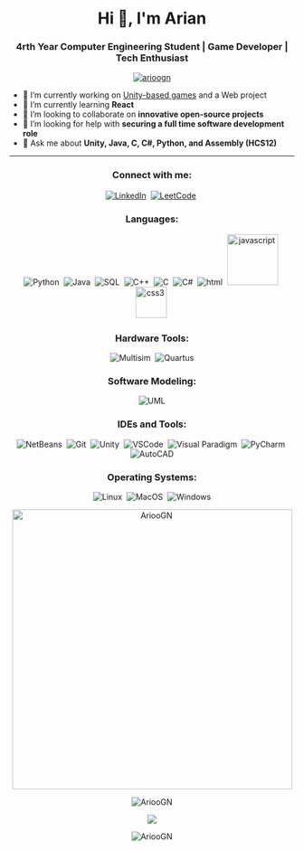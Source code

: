 <h1 align="center">Hi 👋, I'm Arian</h1>
<h3 align="center">4rth Year Computer Engineering Student | Game Developer | Tech Enthusiast</h3>
<p align="center">
  <a href="https://github.com/arioogn"><img src="https://komarev.com/ghpvc/?username=arioogn&label=Profile%20views&color=0e75b6&style=flat" alt="arioogn" /></a>
</p>

- 🔭 I’m currently working on [Unity-based games](https://www.arianfooladray.com/projects/unity) and a Web project
- 🌱 I’m currently learning **React**
- 👯 I’m looking to collaborate on **innovative open-source projects**
- 🤝 I’m looking for help with **securing a full time software development role**
- 💬 Ask me about **Unity, Java, C, C#, Python, and Assembly (HCS12)**

<hr>

<h3 align="center">Connect with me:</h3>
<p align="center">
  <a href="https://www.linkedin.com/in/arian-fooladray-723ab9244/" target="_blank"><img align="center" src="https://img.shields.io/badge/LinkedIn-0077B5?style=for-the-badge&logo=linkedin&logoColor=white" alt="LinkedIn"/></a>&nbsp;
  <a href="https://leetcode.com/ArianFooladray/" target="_blank"><img align="center" src="https://img.shields.io/badge/LeetCode-FFA116?style=for-the-badge&logo=LeetCode&logoColor=black" alt="LeetCode"/></a>&nbsp;
</p>


<h3 align="center">Languages:</h3>
<p align="center">
  <!-- Programming Languages -->
  <img src="https://img.shields.io/badge/Python-3776AB?style=flat-square&logo=python&logoColor=white" alt="Python" />&nbsp;
  <img src="https://img.shields.io/badge/Java-ED8B00?style=flat-square&logo=openjdk&logoColor=white" alt="Java" />&nbsp;
  <img src="https://img.shields.io/badge/SQL-4479A1?style=flat-square&logo=amazon-dynamodb&logoColor=white" alt="SQL" />&nbsp;
  <img src="https://img.shields.io/badge/C++-00599C?style=flat-square&logo=cplusplus&logoColor=white" alt="C++" />&nbsp;
  <img src="https://img.shields.io/badge/C-00599C?style=flat-square&logo=c&logoColor=white" alt="C" />&nbsp;
  <img src="https://img.shields.io/badge/C%23-239120?style=flat-square&logo=c-sharp&logoColor=white" alt="C#" />&nbsp;
  <img src="https://img.shields.io/badge/HTML5-E34F26?style=flat-square&logo=HTML5&logoColor=white" alt="html" />&nbsp;
  <img src="https://img.shields.io/badge/JavaScript-323330?style=for-the-badge&logo=javascript&logoColor=F7DF1E" alt="javascript" width=90/>&nbsp;
  <img src="https://img.shields.io/badge/CSS3-1572B6?style=for-the-badge&logo=css3&logoColor=white" alt="css3" width=55/>&nbsp;
</p>

<h3 align="center">Hardware Tools:</h3>
<p align="center">
  <img src="https://img.shields.io/badge/Multisim-054ADA?style=flat-square" alt="Multisim" />&nbsp;
  <img src="https://img.shields.io/badge/Quartus-68A063?style=flat-square" alt="Quartus" />
</p>

<h3 align="center">Software Modeling:</h3>
<p align="center">
  <img src="https://img.shields.io/badge/UML-FFB13B?style=flat-square&logo=uml&logoColor=white" alt="UML" />
</p>

<h3 align="center">IDEs and Tools:</h3>
<p align="center">
  <img src="https://img.shields.io/badge/NetBeans-1B6AC6?style=flat-square&logo=apachenetbeanside&logoColor=white" alt="NetBeans" />&nbsp;
  <img src="https://img.shields.io/badge/Git-F05032?style=flat-square&logo=git&logoColor=white" alt="Git" />&nbsp;
  <img src="https://img.shields.io/badge/Unity-000000?style=flat-square&logo=unity&logoColor=white" alt="Unity" />&nbsp;
  <img src="https://img.shields.io/badge/VSCode-007ACC?style=flat-square&logo=visualstudiocode&logoColor=white" alt="VSCode" />&nbsp;
  <img src="https://img.shields.io/badge/Visual_Paradigm-394775?style=flat-square" alt="Visual Paradigm" />&nbsp;
  <img src="https://img.shields.io/badge/PyCharm-000000?style=flat-square&logo=pycharm&logoColor=white" alt="PyCharm" />&nbsp;
  <img src="https://img.shields.io/badge/AutoCAD-0696D7?style=flat-square&logo=autodesk&logoColor=white" alt="AutoCAD" />
</p>

<h3 align="center">Operating Systems:</h3>
<p align="center">
  <img src="https://img.shields.io/badge/Linux-FCC624?style=flat-square&logo=linux&logoColor=black" alt="Linux" />&nbsp;
  <img src="https://img.shields.io/badge/MacOS-000000?style=flat-square&logo=apple&logoColor=white" alt="MacOS" />&nbsp;
  <img src="https://img.shields.io/badge/Windows-0078D6?style=flat-square&logo=windows&logoColor=white" alt="Windows" />
</p>

<!-- You can include your GitHub stats as follows: -->
<p align="center"><img align="center" src="https://github-readme-stats.vercel.app/api/top-langs?username=AriooGN&show_icons=true&locale=en&theme=dark" alt="AriooGN" width="495px"/> </p>
<p align="center"><img align="center" src="https://github-readme-streak-stats.herokuapp.com/?user=AriooGN&theme=dark" alt="AriooGN" /> </p>
<p align="center"><a href="https://leetcode.com/arianfooladray/" target="blank"><img align="center" src="https://leetcard.jacoblin.cool/arianfooladray?theme=dark&font=Monda&ext=activity" /></a></p>
<p align="center"><img align="center" src="https://github-readme-stats.vercel.app/api?username=AriooGN&show_icons=true&locale=en&theme=dark" alt="AriooGN" /></p>




